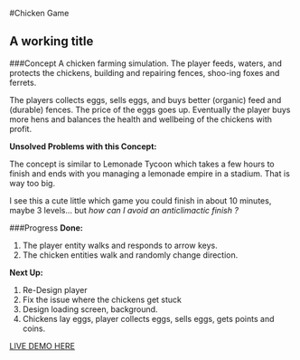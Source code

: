 #Chicken Game 
## A working title

###Concept
A chicken farming simulation. The player feeds, waters, and protects the chickens, building and repairing fences, shoo-ing foxes and ferrets.

The players collects eggs, sells eggs, and buys better (organic) feed and (durable) fences. The price of the eggs goes up. Eventually the player buys more hens and balances the health and wellbeing of the chickens with profit.

**Unsolved Problems with this Concept:** 

The concept is similar to Lemonade Tycoon which takes a few hours to finish and ends with you managing a lemonade empire in a stadium. That is way too big. 

I see this a cute little which game you could finish in about 10 minutes, maybe 3 levels... but _how can I avoid an anticlimactic finish ?_

###Progress
**Done:**

1. The player entity walks and responds to arrow keys.
2. The chicken entities walk and randomly change direction.

**Next Up:**

1. Re-Design player
2. Fix the issue where the chickens get stuck
3. Design loading screen, background.
4. Chickens lay eggs, player collects eggs, sells eggs, gets points and coins.

<a href="http://thehack.github.com/bawk-b-kawk/game/craftyGame.html">LIVE DEMO HERE</a>
